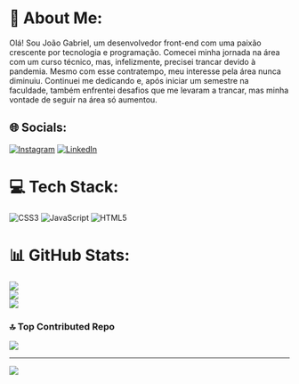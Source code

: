 # 💫 About Me:
Olá! Sou João Gabriel, um desenvolvedor front-end com uma paixão crescente por tecnologia e programação. Comecei minha jornada na área com um curso técnico, mas, infelizmente, precisei trancar devido à pandemia. Mesmo com esse contratempo, meu interesse pela área nunca diminuiu. Continuei me dedicando e, após iniciar um semestre na faculdade, também enfrentei desafios que me levaram a trancar, mas minha vontade de seguir na área só aumentou.


## 🌐 Socials:
[![Instagram](https://img.shields.io/badge/Instagram-%23E4405F.svg?logo=Instagram&logoColor=white)](https://instagram.com/https://www.instagram.com/j_gabrielcode/) [![LinkedIn](https://img.shields.io/badge/LinkedIn-%230077B5.svg?logo=linkedin&logoColor=white)](https://linkedin.com/in/https://www.linkedin.com/in/jo%C3%A3o-gabriel-de-freitas-costa-652b82261/) 

# 💻 Tech Stack:
![CSS3](https://img.shields.io/badge/css3-%231572B6.svg?style=for-the-badge&logo=css3&logoColor=white) ![JavaScript](https://img.shields.io/badge/javascript-%23323330.svg?style=for-the-badge&logo=javascript&logoColor=%23F7DF1E) ![HTML5](https://img.shields.io/badge/html5-%23E34F26.svg?style=for-the-badge&logo=html5&logoColor=white)
# 📊 GitHub Stats:
![](https://github-readme-stats.vercel.app/api?username=joao619gabrile&theme=algolia&hide_border=true&include_all_commits=false&count_private=false)<br/>
![](https://github-readme-streak-stats.herokuapp.com/?user=joao619gabrile&theme=algolia&hide_border=true)<br/>
![](https://github-readme-stats.vercel.app/api/top-langs/?username=joao619gabrile&theme=algolia&hide_border=true&include_all_commits=false&count_private=false&layout=compact)

### 🔝 Top Contributed Repo
![](https://github-contributor-stats.vercel.app/api?username=joao619gabrile&limit=5&theme=dark&combine_all_yearly_contributions=true)

---
[![](https://visitcount.itsvg.in/api?id=joao619gabrile&icon=0&color=0)](https://visitcount.itsvg.in)

<!-- Proudly created with GPRM ( https://gprm.itsvg.in ) -->